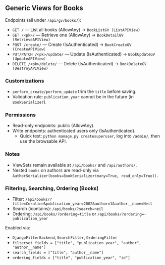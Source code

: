 ## Generic Views for Books

Endpoints (all under `/api/gv/books/`):
- `GET /` — List all books (AllowAny) → `BookListGV (ListAPIView)`
- `GET /<pk>/` — Retrieve one (AllowAny) → `BookDetailGV (RetrieveAPIView)`
- `POST /create/` — Create (IsAuthenticated) → `BookCreateGV (CreateAPIView)`
- `PUT/PATCH /<pk>/update/` — Update (IsAuthenticated) → `BookUpdateGV (UpdateAPIView)`
- `DELETE /<pk>/delete/` — Delete (IsAuthenticated) → `BookDeleteGV (DestroyAPIView)`

### Customizations
- `perform_create/perform_update` trim the `title` before saving.
- Validation rule: `publication_year` cannot be in the future (in `BookSerializer`).

### Permissions
- Read-only endpoints: public (AllowAny).
- Write endpoints: authenticated users only (IsAuthenticated).
  - Quick test: `python manage.py createsuperuser`, log into `/admin/`, then use the browsable API.

### Notes
- ViewSets remain available at `/api/books/` and `/api/authors/`.
- Nested `books` on authors are read-only via `AuthorSerializer(books=BookSerializer(many=True, read_only=True))`.


### Filtering, Searching, Ordering (Books)
- Filter: `/api/books/?title=Coraline&publication_year=2002&author=1&author__name=Neil`
- Search (icontains): `/api/books/?search=neil`
- Ordering: `/api/books/?ordering=title` or `/api/books/?ordering=-publication_year`

Enabled via:
- `DjangoFilterBackend`, `SearchFilter`, `OrderingFilter`
- `filterset_fields = ["title", "publication_year", "author", "author__name"]`
- `search_fields = ["title", "author__name"]`
- `ordering_fields = ["title", "publication_year", "id"]`
